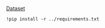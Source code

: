 [Dataset](https://www.kaggle.com/datasets/uom190346a/sleep-health-and-lifestyle-dataset)

```shell
!pip install -r ../requirements.txt
```